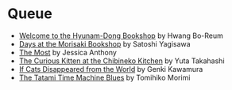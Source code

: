 # Queue

* [Welcome to the Hyunam-Dong Bookshop](https://www.goodreads.com/book/show/133938826-welcome-to-the-hyunam-dong-bookshop) by Hwang Bo-Reum
* [Days at the Morisaki Bookshop](https://www.goodreads.com/book/show/62047992-days-at-the-morisaki-bookshop) by Satoshi Yagisawa
* [The Most](https://www.goodreads.com/book/show/201626978-the-most) by Jessica Anthony
* [The Curious Kitten at the Chibineko Kitchen](https://www.goodreads.com/book/show/212807260-the-curious-kitten-at-the-chibineko-kitchen) by Yuta Takahashi
* [If Cats Disappeared from the World](https://www.goodreads.com/book/show/40740914-if-cats-disappeared-from-the-world) by Genki Kawamura
* [The Tatami Time Machine Blues](https://www.goodreads.com/book/show/199531899-the-tatami-time-machine-blues) by Tomihiko Morimi